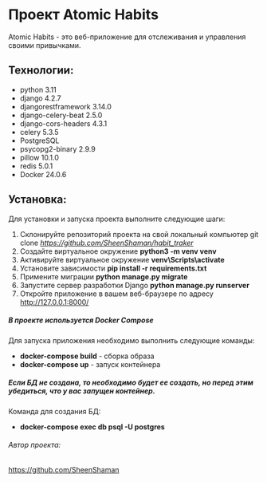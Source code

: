# Проект Atomic Habits

Atomic Habits - это веб-приложение для отслеживания и управления своими привычками.

## Технологии:

* python 3.11
* django 4.2.7
* djangorestframework 3.14.0
* django-celery-beat 2.5.0 
* django-cors-headers 4.3.1
* celery 5.3.5
* PostgreSQL
* psycopg2-binary 2.9.9
* pillow 10.1.0
* redis 5.0.1
* Docker 24.0.6

## Установка:

Для установки и запуска проекта выполните следующие шаги:

1. Склонируйте репозиторий проекта на свой локальный компьютер git clone _https://github.com/SheenShaman/habit_traker_
2. Создайте виртуальное окружение **python3 -m venv venv**
3. Активируйте виртуальное окружение **venv\Scripts\activate**
4. Установите зависимости **pip install -r requirements.txt**
5. Примените миграции **python manage.py migrate**
6. Запустите сервер разработки Django **python manage.py runserver**
7. Откройте приложение в вашем веб-браузере по адресу http://127.0.0.1:8000/

##### В проекте используется Docker Compose

Для запуска приложения необходимо выполнить следующие команды: 
* **docker-compose build** - сборка образа
* **docker-compose up** - запуск контейнера 

##### Если БД не создана, то необходимо будет ее создать, но перед этим убедиться, что у вас запущен контейнер. 

Команда для создания БД: 
* **docker-compose exec db psql -U postgres**
###### Автор проекта:

https://github.com/SheenShaman
